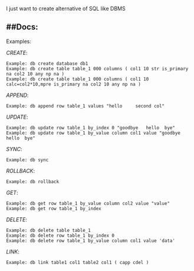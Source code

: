 I just want to create alternative of SQL like DBMS

##Docs:
-----------------------------------------------------
Examples:

*CREATE*:
```
Example: db create database db1
Example: db create table table_1 000 columns ( col1 10 str is_primary na col2 10 any np na )
Example: db create table table_1 000 columns ( col1 10 calc=col2*10,mpre is_primary na col2 10 any np na )
```

*APPEND*:
```
Example: db append row table_1 values "hello     second col"
```

*UPDATE*:
```
Example: db update row table_1 by_index 0 "goodbye   hello  bye"
Example: db update row table_1 by_value column col1 value "goodbye   hello  bye"
```

*SYNC*:
```
Example: db sync
```

*ROLLBACK*:
```
Example: db rollback
```

*GET*:
```
Example: db get row table_1 by_value column col2 value "value"
Example: db get row table_1 by_index
```

*DELETE*:
```
Example: db delete table table_1
Example: db delete row table_1 by_index 0
Example: db delete row table_1 by_value column col1 value 'data'
```

*LINK*:
```
Example: db link table1 col1 table2 col1 ( capp cdel )
```
